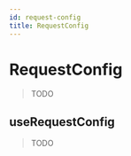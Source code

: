 ```yaml
---
id: request-config
title: RequestConfig
---
```


# RequestConfig

> TODO

## useRequestConfig

> TODO